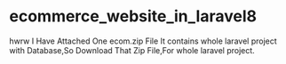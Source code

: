 # ecommerce_website_in_laravel8
hwrw I Have Attached One ecom.zip File It contains whole laravel project with Database,So Download That Zip File,For whole laravel project.
